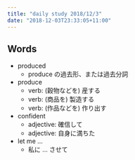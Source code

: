 ```yaml
---
title: "daily study 2018/12/3"
date: "2018-12-03T23:33:05+11:00"
---
```


## Words

- produced
    - produce の過去形、または過去分詞
- produce
    - verb: (穀物などを) 産する
    - verb: (商品を) 製造する
    - verb: (作品などを) 作り出す
- confident
    - adjective: 確信して
    - adjective: 自身に満ちた
- let me …
    - 私に … させて
